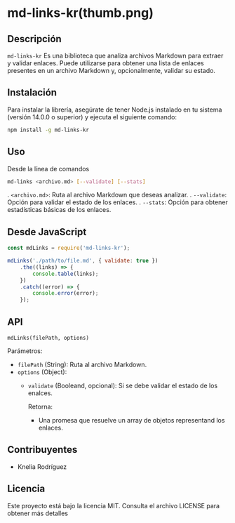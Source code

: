 # md-links-kr(thumb.png)

## Descripción

`md-links-kr` Es una biblioteca que analiza archivos Markdown para extraer y validar enlaces. Puede utilizarse para obtener una lista de enlaces presentes en un archivo Markdown y, opcionalmente, validar su estado.

## Instalación

Para instalar la librería, asegúrate de tener Node.js instalado en tu sistema (versión 14.0.0 o superior) y ejecuta el siguiente comando:

```bash
npm install -g md-links-kr
```

## Uso

Desde la línea de comandos
```bash
md-links <archivo.md> [--validate] [--stats]
```
.  `<archivo.md>`: Ruta al archivo Markdown que deseas analizar.
.  `--validate`: Opción para validar el estado de los enlaces.
.  `--stats`: Opción para obtener estadísticas básicas de los enlaces.

## Desde JavaScript

```javascript
const mdLinks = require('md-links-kr');

mdLinks('./path/to/file.md', { validate: true })
    .the((links) => {
        console.table(links);
    })
    .catch((error) => {
        console.error(error);
    });
```
## API

`mdLinks(filePath, options)`

Parámetros: 

- `filePath` (String): Ruta al archivo Markdown.
- `options` (Object):
  - `validate` (Booleand, opcional): Si se debe validar el estado de los enalces.
    
    Retorna: 

    - Una promesa que resuelve un array de objetos representand los enlaces.

## Contribuyentes

- Knelia Rodríguez

## Licencia

Este proyecto está bajo la licencia MIT. Consulta el archivo LICENSE para obtener más detalles